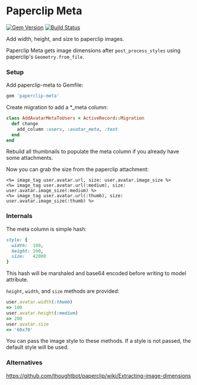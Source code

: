 # Paperclip Meta 

[![Gem Version](https://badge.fury.io/rb/paperclip-meta.png)](http://badge.fury.io/rb/paperclip-meta)
[![Build Status](https://travis-ci.org/teeparham/paperclip-meta.png)](https://travis-ci.org/teeparham/paperclip-meta)

Add width, height, and size to paperclip images.

Paperclip Meta gets image dimensions after `post_process_styles` using paperclip's `Geometry.from_file`.

### Setup

Add paperclip-meta to Gemfile:

```ruby
gem 'paperclip-meta'
```

Create migration to add a *_meta column:

```ruby
class AddAvatarMetaToUsers < ActiveRecord::Migration
  def change
    add_column :users, :avatar_meta, :text
  end
end
```

Rebuild all thumbnails to populate the meta column if you already have some attachments.

Now you can grab the size from the paperclip attachment:

```
<%= image_tag user.avatar.url, size: user.avatar.image_size %>
<%= image_tag user.avatar.url(:medium), size: user.avatar.image_size(:medium) %>
<%= image_tag user.avatar.url(:thumb), size: user.avatar.image_size(:thumb) %>
```

### Internals

The meta column is simple hash:

```ruby
style: {
  width:  100,
  height: 100,
  size:   42000
}
```

This hash will be marshaled and base64 encoded before writing to model attribute.

`height`, `width`, and `size` methods are provided:

```ruby
user.avatar.width(:thumb)
=> 100
user.avatar.height(:medium)
=> 200
user.avatar.size
=> '60x70'
```

You can pass the image style to these methods. If a style is not passed, the default style will be used.

### Alternatives

https://github.com/thoughtbot/paperclip/wiki/Extracting-image-dimensions
